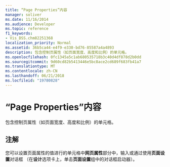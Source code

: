 ```yaml
---
title: “Page Properties”内容
manager: soliver
ms.date: 11/16/2014
ms.audience: Developer
ms.topic: reference
f1_keywords:
- Vis_DSS.chm82251368
localization_priority: Normal
ms.assetid: 36b5ca44-e4f9-e330-bd76-85587a4a4893
description: 包含控制页属性（如页面宽度、高度和比例）的单元格。
ms.openlocfilehash: 0fc1345a5c1ab680535718b3c40d4df878d2b0dd
ms.sourcegitcommit: 9d60cd82b5413446e5bc8ace2cd689f683fb41a7
ms.translationtype: MT
ms.contentlocale: zh-CN
ms.lasthandoff: 06/21/2018
ms.locfileid: "19780828"
---
```

# <a name="page-properties-section"></a>“Page Properties”内容

包含控制页属性（如页面宽度、高度和比例）的单元格。
  
## <a name="remarks"></a>注解

您可以设置页面属性的值进行的单元格中**网页属性**部分中，输入或通过使用**页面设置**对话框 （在**设计**选项卡上，单击**页面设置**组中的对话框启动器）。 
  


